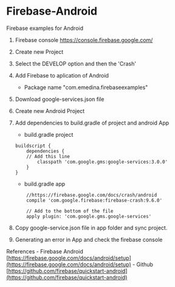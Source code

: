 # Firebase-Android
Firebase examples for Android

1. Firebase console https://console.firebase.google.com/
2. Create new Project 
3. Select the DEVELOP option and then the 'Crash' 
4. Add Firebase to aplication of Android
	- Package name "com.emedina.firebaseexamples"
5. Download google-services.json file
6. Create new Android Project
7. Add dependencies to build.gradle of project and android App

	- build.gradle project
	```
	buildscript {
  		dependencies {
    	// Add this line
    		classpath 'com.google.gms:google-services:3.0.0'
  		}
	}
	```

	- build.gradle app
	
	```
		//https://firebase.google.com/docs/crash/android
		compile 'com.google.firebase:firebase-crash:9.6.0'
	```

	```...
		// Add to the bottom of the file
		apply plugin: 'com.google.gms.google-services'

	```
8. Copy google-service.json file in app folder and sync project.
9. Generating an error in App and check the firebase console 

References 
	- Firebase Android [https://firebase.google.com/docs/android/setup](https://firebase.google.com/docs/android/setup)
	- Github [https://github.com/firebase/quickstart-android](https://github.com/firebase/quickstart-android)
